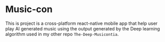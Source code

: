 # Music-con

This is project is a cross-platform react-native mobile app that help user play AI generated music using the output generated by the Deep learning algorithm used in my other repo `The-Deep-Musicontia`.
